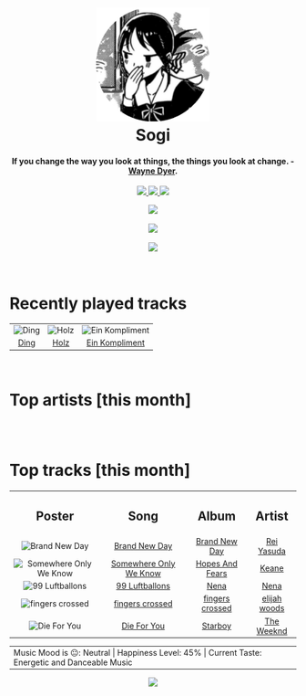 <h1 align='center'>
  <br>
  <a href='https://www.youtube.com/watch?v=dQw4w9WgXcQ'><img src='avatar.png' alt='Sogi' width='200'></a>
  <br>
  Sogi
  <br>
</h1>

<h4 align='center'>If you change the way you look at things, the things you look at change.  - <a href='https://duckduckgo.com/?q=Wayne+Dyer' target='_blank'>Wayne Dyer</a>.</h4>

<p align='center' socials>
  <a href='https://discord.com/invite/96EA7ENfV9'>
    <img src='https://img.shields.io/badge/Discord-server-blue'>
  </a>
  <a href='https://sxoxgxi.github.io/'>
    <img src='https://img.shields.io/website?down_color=red&down_message=offline&label=Website&up_color=light%20green&up_message=online&url=https://sxoxgxi.github.io/'>
  </a>
  <img src='https://img.shields.io/badge/Layout-Unsynced-red' class='layout'>
</p socials>
<p status, align='center'>
  <a href='https://open.spotify.com/user/317777c47jvjnq6zzzwbijw6gbmi?si=d1aee88debdf46d8'>
    <img src="https://img.shields.io/badge/Sogi-Offline-&?style=social&logo=spotify">
  </a>
</p status>

<!------ Tools I Use ------>
<p align="center">
  <a href="#">
    <img src="https://skillicons.dev/icons?i=html,css,tailwind,bootstrap,javascript,typescript,python,bash,powershell,react,vite,nextjs,nodejs,flask,django,fastapi,mongodb,postgresql,mysql,sqlite,git&perline=7" />
  </a>
  <p align="center">
  <a href="#">
    <img src="https://skillicons.dev/icons?i=linux,autocad,figma,postman,vscode" />
  </a>
  </p>
</p>
<!------ Tools I Use ------>

<!------ RECENTLY PLAYED ------>

<p recentlyplayed, float='left'>
  <br>
  <h1>Recently played tracks</h1>
  <p></p>
  <table style='width:100%'>
<tr align='center'>
<td>
<img class='artists' src='https://i.scdn.co/image/ab67616d0000b2730500a6a79bd0fd15046ae0c1' alt='Ding' style='width:50%'>
</td>
<td>
<img class='artists' src='https://i.scdn.co/image/ab67616d0000b2734befa851e1014bd78b0fe686' alt='Holz' style='width:50%'>
</td>
<td>
<img class='artists' src='https://i.scdn.co/image/ab67616d0000b273d21c9fb9186da390f8269c6e' alt='Ein Kompliment' style='width:50%'>
</td>
</tr>
<tr align='center'>
<td>
<a href='https://open.spotify.com/track/5LH1z4ma2TN2aVeESXthj9'>Ding</a>
</td>
<td>
<a href='https://open.spotify.com/track/20ecx8o3II4wMmoDA7jjPf'>Holz</a>
</td>
<td>
<a href='https://open.spotify.com/track/5QRkWkMabF6HJmQQm2HBVX'>Ein Kompliment</a>
</td>
</tr>
</table>

</p recentlyplayed>
<!------ .RECENTLY PLAYED ------>
<!------ TOP ARTISTS ------>

<p topartists, float='left'>
  <br>
  <h1>Top artists [this month]</h1>
  <p></p>
  <table style='width:100%'>
<tr align='center'>
</tr>
<tr align='center'>
</tr>
</table>

</p topartists>
<!------ .TOP ARTISTS ------>

<!------ TOP SONGS ------>

<p topsongs, float='left' >
  <br>
  <h1>Top tracks [this month]</h1>
  <p></p>
  <table style='width:100%'>
    <tr align='center'>
      <td>
      <h2>Poster</h2>
      </td>
      <td>
      <h2>Song</h2>
      </td>
      <td>
      <h2>Album</h2>
      </td>
      <td>
      <h2>Artist</h2>
      </td>
    </tr><tr align='center'>
      <td><img class='artists' src='https://i.scdn.co/image/ab67616d0000b2734b102bbbe5b962a6df7b23eb' alt='Brand New Day' style='width:10%'>
      </td>
      <td>
      <a href='https://open.spotify.com/track/0EX7aOUwiavTRmYmMefCJ5'>Brand New Day</a>
      </td>
      <td>
      <a href='https://open.spotify.com/album/09mIzHx4Ol4az9I628FzEI'>Brand New Day</a>
      </td>
      <td>
      <a href='https://open.spotify.com/artist/1diX6i4LgUKR9qMRrAeGLi'>Rei Yasuda</a>
      </td>
    </tr><tr align='center'>
      <td><img class='artists' src='https://i.scdn.co/image/ab67616d0000b2737d6cd95a046a3c0dacbc7d33' alt='Somewhere Only We Know' style='width:10%'>
      </td>
      <td>
      <a href='https://open.spotify.com/track/1SKPmfSYaPsETbRHaiA18G'>Somewhere Only We Know</a>
      </td>
      <td>
      <a href='https://open.spotify.com/album/0MlTOiC5ZYKFGeZ8h3D4rd'>Hopes And Fears</a>
      </td>
      <td>
      <a href='https://open.spotify.com/artist/53A0W3U0s8diEn9RhXQhVz'>Keane</a>
      </td>
    </tr><tr align='center'>
      <td><img class='artists' src='https://i.scdn.co/image/ab67616d0000b2737e51ffd6a2e8f77ffd56bb8f' alt='99 Luftballons' style='width:10%'>
      </td>
      <td>
      <a href='https://open.spotify.com/track/2IJftBfq7pJ43tfnOR0RB3'>99 Luftballons</a>
      </td>
      <td>
      <a href='https://open.spotify.com/album/4uHwcjASOWAKw4P4wveKRb'>Nena</a>
      </td>
      <td>
      <a href='https://open.spotify.com/artist/6Tz0QRoe083BcOo2YbG9lV'>Nena</a>
      </td>
    </tr><tr align='center'>
      <td><img class='artists' src='https://i.scdn.co/image/ab67616d0000b273fa8347d023a30f66544e93f0' alt='fingers crossed' style='width:10%'>
      </td>
      <td>
      <a href='https://open.spotify.com/track/7jb91qnNv2R1XdrICW4A0y'>fingers crossed</a>
      </td>
      <td>
      <a href='https://open.spotify.com/album/1AOdjdSeO5rdnZHCIZTvIg'>fingers crossed</a>
      </td>
      <td>
      <a href='https://open.spotify.com/artist/3IR6DvP0x2a6oUSist9UMu'>elijah woods</a>
      </td>
    </tr><tr align='center'>
      <td><img class='artists' src='https://i.scdn.co/image/ab67616d0000b2734718e2b124f79258be7bc452' alt='Die For You' style='width:10%'>
      </td>
      <td>
      <a href='https://open.spotify.com/track/2Ch7LmS7r2Gy2kc64wv3Bz'>Die For You</a>
      </td>
      <td>
      <a href='https://open.spotify.com/album/2ODvWsOgouMbaA5xf0RkJe'>Starboy</a>
      </td>
      <td>
      <a href='https://open.spotify.com/artist/1Xyo4u8uXC1ZmMpatF05PJ'>The Weeknd</a>
      </td>
    </tr></table>
</p topsongs>
<table classification align='center'>
  <td>Music Mood is 😐: Neutral | Happiness Level: 45% | Current Taste: Energetic and Danceable Music</td>
</table classification>
<!------ .TOP SONGS ------>
<p align='center'>
  <img src='https://profile-counter.glitch.me/sxoxgxi/count.svg'>
</p>

